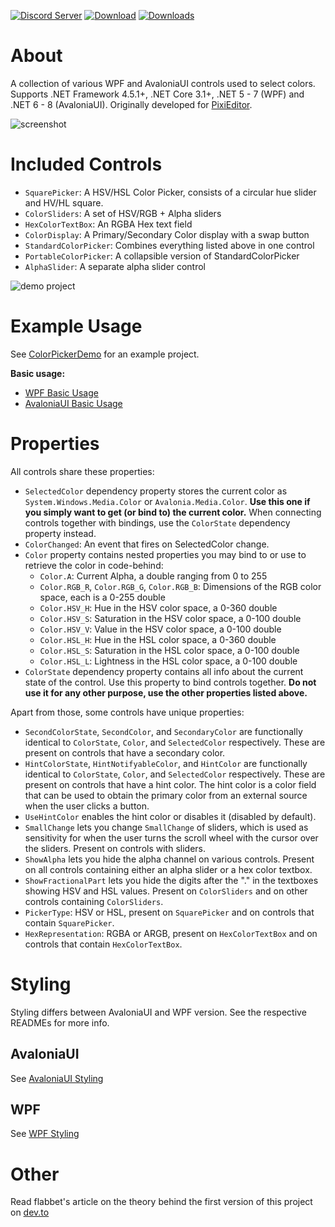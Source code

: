 [![Discord Server](https://badgen.net/badge/discord/join%20chat/7289DA?icon=discord)](https://discord.gg/qSRMYmq)
[![Download](https://img.shields.io/badge/nuget-download-blue)](https://www.nuget.org/packages/PixiEditor.ColorPicker/)
[![Downloads](https://img.shields.io/nuget/dt/PixiEditor.ColorPicker)](https://www.nuget.org/packages/PixiEditor.ColorPicker/)

# About

A collection of various WPF and AvaloniaUI controls used to select colors.
Supports .NET Framework 4.5.1+, .NET Core 3.1+, .NET 5 - 7 (WPF) and .NET 6 - 8 (AvaloniaUI).
Originally developed for [PixiEditor](https://github.com/PixiEditor/PixiEditor).

![screenshot](https://i.imgur.com/4ysN4Fe.png)

# Included Controls

- `SquarePicker`: A HSV/HSL Color Picker, consists of a circular hue slider and HV/HL square.
- `ColorSliders`: A set of HSV/RGB + Alpha sliders
- `HexColorTextBox`: An RGBA Hex text field
- `ColorDisplay`: A Primary/Secondary Color display with a swap button
- `StandardColorPicker`: Combines everything listed above in one control
- `PortableColorPicker`: A collapsible version of StandardColorPicker
- `AlphaSlider`: A separate alpha slider control

![demo project](https://i.imgur.com/wZkkykY.png)

# Example Usage

See [ColorPickerDemo](https://github.com/PixiEditor/ColorPicker/tree/master/ColorPickerDemo) for an example project.

**Basic usage:**

- [WPF Basic Usage](https://github.com/PixiEditor/ColorPicker/tree/master/src/ColorPicker/README.md#example-usage)
- [AvaloniaUI Basic Usage](https://github.com/PixiEditor/ColorPicker/tree/master/src/ColorPicker.AvaloniaUI/README.md#example-usage)

# Properties

All controls share these properties:

- `SelectedColor` dependency property stores the current color as `System.Windows.Media.Color` or `Avalonia.Media.Color`. **Use this one if you simply want to get (or bind to) the current color.** When connecting controls together with bindings, use the `ColorState` dependency property instead.
- `ColorChanged`: An event that fires on SelectedColor change.
- `Color` property contains nested properties you may bind to or use to retrieve the color in code-behind:
  - `Color.A`: Current Alpha, a double ranging from 0 to 255
  - `Color.RGB_R`, `Color.RGB_G`, `Color.RGB_B`: Dimensions of the RGB color space, each is a 0-255 double
  - `Color.HSV_H`: Hue in the HSV color space, a 0-360 double
  - `Color.HSV_S`: Saturation in the HSV color space, a 0-100 double
  - `Color.HSV_V`: Value in the HSV color space, a 0-100 double
  - `Color.HSL_H`: Hue in the HSL color space, a 0-360 double
  - `Color.HSL_S`: Saturation in the HSL color space, a 0-100 double
  - `Color.HSL_L`: Lightness in the HSL color space, a 0-100 double
- `ColorState` dependency property contains all info about the current state of the control. Use this property to bind controls together. **Do not use it for any other purpose, use the other properties listed above.**

Apart from those, some controls have unique properties:

- `SecondColorState`, `SecondColor`, and `SecondaryColor` are functionally identical to `ColorState`, `Color`, and `SelectedColor` respectively. These are present on controls that have a secondary color.
- `HintColorState`, `HintNotifyableColor`, and `HintColor` are functionally identical to `ColorState`, `Color`, and `SelectedColor` respectively. These are present on controls that have a hint color. The hint color is a color field that can be used to obtain the primary color from an external source when the user clicks a button.
- `UseHintColor` enables the hint color or disables it (disabled by default).
- `SmallChange` lets you change `SmallChange` of sliders, which is used as sensitivity for when the user turns the scroll wheel with the cursor over the sliders. Present on controls with sliders.
- `ShowAlpha` lets you hide the alpha channel on various controls. Present on all controls containing either an alpha slider or a hex color textbox.
- `ShowFractionalPart` lets you hide the digits after the "." in the textboxes showing HSV and HSL values. Present on `ColorSliders` and on other controls containing `ColorSliders`.
- `PickerType`: HSV or HSL, present on `SquarePicker` and on controls that contain `SquarePicker`.
- `HexRepresentation`: RGBA or ARGB, present on `HexColorTextBox` and on controls that contain `HexColorTextBox`.

# Styling

Styling differs between AvaloniaUI and WPF version. See the respective READMEs for more info.

## AvaloniaUI

See [AvaloniaUI Styling](https://github.com/PixiEditor/ColorPicker/tree/master/src/ColorPicker.AvaloniaUI/README.md#styling)

## WPF

See [WPF Styling](https://github.com/PixiEditor/ColorPicker/tree/master/src/ColorPicker/README.md#styling)

# Other

Read flabbet's article on the theory behind the first version of this project
on [dev.to](https://dev.to/flabbet/how-does-color-pickers-work-1275)
